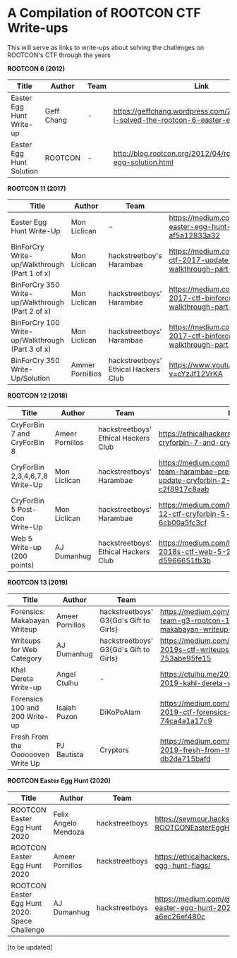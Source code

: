 # A Compilation of ROOTCON CTF Write-ups
This will serve as links to write-ups about solving the challenges on ROOTCON's CTF through the years

**ROOTCON 6 (2012)**

| Title | Author | Team | Link |
| --- | --- | --- | --- |
| Easter Egg Hunt Write-up | Geff Chang | - | https://geffchang.wordpress.com/2012/04/09/how-i-solved-the-rootcon-6-easter-egg-hunt/ |
| Easter Egg Hunt Solution | ROOTCON | - | http://blog.rootcon.org/2012/04/rootcon-easter-egg-solution.html |


**ROOTCON 11 (2017)**

| Title | Author | Team | Link |
| --- | --- | --- | --- |
| Easter Egg Hunt Write-Up | Mon Liclican | - | https://medium.com/@monliclican/rootcon-easter-egg-hunt-2017-write-up-af5a12833a32 |
| BinForCry Write-up/Walkthrough (Part 1 of x) | Mon Liclican | hackstreetboy's Harambae | https://medium.com/@monliclican/rootcon-ctf-2017-update-binforcry-write-up-walkthrough-part-1-of-x-c015d60e2583 |
| BinForCry 350 Write-up/Walkthrough (Part 2 of x) | Mon Liclican | hackstreetboys' Harambae | https://medium.com/@monliclican/rootcon-2017-ctf-binforcry-350-write-up-walkthrough-part-2-of-x-5731c91c2266 |
| BinForCry 100 Write-up/Walkthrough (Part 3 of x) | Mon Liclican | hackstreetboys' Harambae | https://medium.com/@monliclican/rootcon-2017-ctf-binforcry-100-write-up-walkthrough-part-3-of-x-9bde70e09e9 |
| BinForCry 350 Write-Up/Solution | Ammer Pornillios | hackstreetboys' Ethical Hackers Club | https://www.youtube.com/watch?v=cYzJf12VrKA |


**ROOTCON 12 (2018)**

| Title | Author | Team | Link |
| --- | --- | --- | --- |
| CryForBin 7 and CryForBin 8 | Ameer Pornillos | hackstreetboys' Ethical Hackers Club | https://ethicalhackers.club/rootcon-12-ctf-cryforbin-7-and-cryforbin-8-write-up/ |
| CryForBin 2,3,4,6,7,8 Write-Up | Mon Liclican | hackstreetboys' Harambae | https://medium.com/hackstreetboys/hsb-team-harambae-presents-rootcon-12-ctf-update-cryforbin-2-3-4-6-7-8-write-up-c2f8917c8aab |
| CryForBin 5 Post-Con Write-Up | Mon Liclican | hackstreetboys' Harambae | https://medium.com/hackstreetboys/rootcon-12-ctf-cryforbin-5-post-con-write-up-6cb00a5fc3cf |
| Web 5 Write-up (200 points) | AJ Dumanhug | hackstreetboys' Ethical Hackers Club | https://medium.com/hackstreetboys/rootcon-2018s-ctf-web-5-200-points-d5966651fb3b |


**ROOTCON 13 (2019)**

| Title | Author | Team | Link |
| --- | --- | --- | --- |
| Forensics: Makabayan Writeup | Ameer Pornillos | hackstreetboys' G3{Gd's Gift to Girls} | https://medium.com/@ameerpornillos/hsb-team-g3-rootcon-13-ctf-forensics-makabayan-writeup-83f1505a9926 |
| Writeups for Web Category | AJ Dumanhug | hackstreetboys' G3{Gd's Gift to Girls} | https://medium.com/bugbountywriteup/rootcon-2019s-ctf-writeups-for-web-category-753abe95fe15 |
| Khal Dereta Write-up | Angel Ctulhu | - | https://ctulhu.me/2019/09/29/rootcon-ctf-2019-kahl-dereta-write-up/ |
| Forensics 100 and 200 Write-up | Isaiah Puzon | DiKoPoAlam | https://medium.com/@isaiah.puzon/rootcon-2019-ctf-forensics-100-and-200-writeup-74ca4a1a17c9
| Fresh From the Ooooooven Write Up | PJ Bautista | Cryptors | https://medium.com/@pjbautista/rootcon-ctf-2019-fresh-from-the-ooooooven-write-up-db2da715bafd |

**ROOTCON Easter Egg Hunt (2020)**

| Title | Author | Team | Link |
| --- | --- | --- | --- |
| ROOTCON Easter Egg Hunt 2020 | Felix Angelo Mendoza | hackstreetboys | https://seymour.hackstreetboys.ph/chals/ctf/2020-ROOTCONEasterEggHunt.html |
| ROOTCON Easter Egg Hunt 2020 | Ameer Pornillos | hackstreetboys | https://ethicalhackers.club/rootcon-2020-easter-egg-hunt-flags/ |
| ROOTCON Easter Egg Hunt 2020: Space Challenge | AJ Dumanhug | hackstreetboys | https://medium.com/@ajdumanhug/rootcon-easter-egg-hunt-2020-space-challenge-a6ec26ef480c |


[to be updated]
